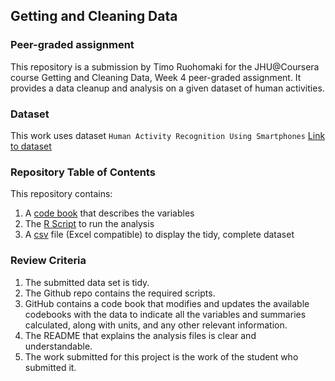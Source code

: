 ## Getting and Cleaning Data
### Peer-graded assignment

This repository is a submission by Timo Ruohomaki for the JHU@Coursera course Getting and Cleaning Data, Week 4 peer-graded assignment.
It provides a data cleanup and analysis on a given dataset of human activities.

### Dataset

This work uses dataset ``Human Activity Recognition Using Smartphones``
[Link to dataset](http://archive.ics.uci.edu/dataset/240/human+activity+recognition+using+smartphones)

### Repository Table of Contents

This repository contains:

1) A [code book](CodeBook.md) that describes the variables
2) The [R Script](run_analysis.R) to run the analysis
3) A [csv](UCI-DataProduct.csv) file (Excel compatible) to display the tidy, complete dataset

### Review Criteria

1) The submitted data set is tidy. 
2) The Github repo contains the required scripts.
3) GitHub contains a code book that modifies and updates the available codebooks with the data to indicate all the variables and summaries calculated, along with units, and any other relevant information.
4) The README that explains the analysis files is clear and understandable.
5) The work submitted for this project is the work of the student who submitted it.
